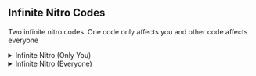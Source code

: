 ## Infinite Nitro Codes

Two infinite nitro codes. One code only affects you and other code affects everyone

<details>
<summary>Infinite Nitro (Only You)</summary>

Only affects you

```powerpc
C2334280 00000007
9421FF80 BC610008
807F002C 81830000
818C002C 7D8903A6
4E800421 2C030000
40820008 EC1C07FC
B8610008 38210080
60000000 00000000
```
</details>

<details>
<summary>Infinite Nitro (Everyone)</summary>

Affects everyone

```powerpc
04334280 60000000
```
</details>